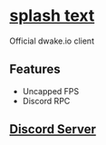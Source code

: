# [splash text](https://i.imgur.com/NEZr8CB.png)

Official dwake.io client

## Features
  - Uncapped FPS
  - Discord RPC

## [Discord Server](https://discord.gg/nWAc3mwT4s)
